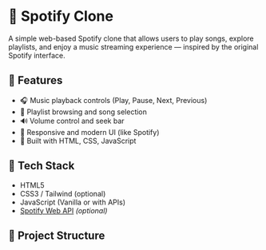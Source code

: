 # 🎵 Spotify Clone

A simple web-based Spotify clone that allows users to play songs, explore playlists, and enjoy a music streaming experience — inspired by the original Spotify interface.

## 🚀 Features

- 🎧 Music playback controls (Play, Pause, Next, Previous)
- 📃 Playlist browsing and song selection
- 🔊 Volume control and seek bar
- 🎨 Responsive and modern UI (like Spotify)
- 💚 Built with HTML, CSS, JavaScript

## 🧰 Tech Stack

- HTML5
- CSS3 / Tailwind (optional)
- JavaScript (Vanilla or with APIs)
- [Spotify Web API](https://developer.spotify.com/documentation/web-api/) *(optional)*

## 📂 Project Structure

